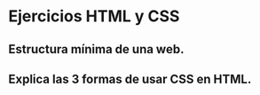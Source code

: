 # Ejercicios HTML y CSS
## Estructura mínima de una web.
<!DOCTYPE html>
<html>
<head>
	<title></title>
</head>
<body>

</body>
</html>

## Explica las 3 formas de usar CSS en HTML.
